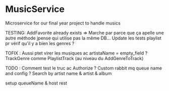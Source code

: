 # MusicService
Microservice for our final year project to handle musics

TESTING:
AddFavorite already exists => Marche par parce que ça apelle une autre méthode jpense qui utilise pas la même DB...
Update les tests playlist pr vérif qu'il y a bien les genres ?

TOFIX :
Aussi ptet virer les musiques ac artistaName = empty_field ?
TrackGenre comme PlaylistTrack (au niveau du AddGenreToTrack)

TODO :
Comment test le truc ac Authorize ?
Custom rabbit mq queue name and config
?
Search by artist name & artist & album

setup queueName & host rest